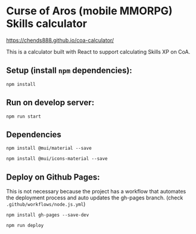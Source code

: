 # Curse of Aros (mobile MMORPG) Skills calculator
https://chends888.github.io/coa-calculator/

This is a calculator built with React to support calculating Skills XP on CoA.


## Setup (install `npm` dependencies):

`npm install`

## Run on develop server:
`npm run start`

## Dependencies

`npm install @mui/material --save`

`npm install @mui/icons-material --save`

## Deploy on Github Pages:

This is not necessary because the project has a workflow that automates the deployment process and auto updates the gh-pages branch. (check `.github/workflows/node.js.yml`)

`npm install gh-pages --save-dev`

`npm run deploy`
